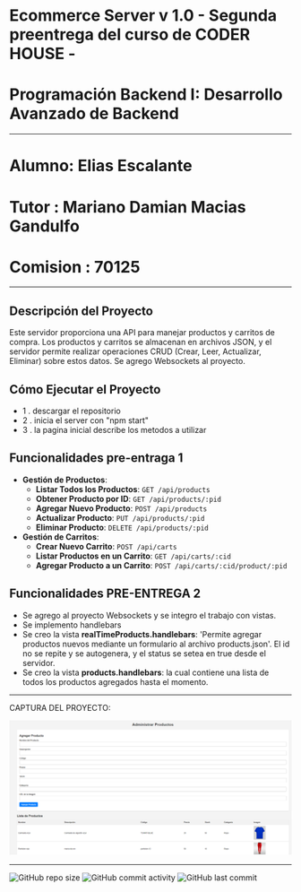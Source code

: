 # Ecommerce Server v 1.0 - Segunda preentrega del curso de CODER HOUSE - 
# Programación Backend I: Desarrollo Avanzado de Backend

----


# Alumno: Elias Escalante
# Tutor : Mariano Damian Macias Gandulfo
# Comision : 70125

----

## Descripción del Proyecto

Este servidor proporciona una API para manejar productos y carritos de compra. Los productos y carritos se almacenan en archivos JSON, y el servidor permite realizar operaciones CRUD (Crear, Leer, Actualizar, Eliminar) sobre estos datos.
Se agrego Websockets al proyecto.

## Cómo Ejecutar el Proyecto

- 1 . descargar el repositorio
- 2 . inicia el server con "npm start"
- 3 . la pagina inicial describe los metodos a utilizar


## Funcionalidades pre-entraga 1

- **Gestión de Productos**:
  - **Listar Todos los Productos**: `GET /api/products`
  - **Obtener Producto por ID**: `GET /api/products/:pid`
  - **Agregar Nuevo Producto**: `POST /api/products`
  - **Actualizar Producto**: `PUT /api/products/:pid`
  - **Eliminar Producto**: `DELETE /api/products/:pid`
- **Gestión de Carritos**:
  - **Crear Nuevo Carrito**: `POST /api/carts`
  - **Listar Productos en un Carrito**: `GET /api/carts/:cid`
  - **Agregar Producto a un Carrito**: `POST /api/carts/:cid/product/:pid`

## Funcionalidades PRE-ENTREGA 2

- Se agrego al proyecto Websockets y se integro el trabajo con vistas.
- Se implemento handlebars
- Se creo la vista **realTimeProducts.handlebars**: 'Permite agregar productos nuevos mediante un formulario al archivo products.json'. El id no se repite y se autogenera, y el status se setea en true desde el servidor.
- Se creo la vista **products.handlebars**: la cual contiene una lista de todos los productos agregados hasta el momento.

----

CAPTURA DEL PROYECTO:

![Captura](https://github.com/eliasescalante/api_e_commerce_v1/blob/main/public/img/capture.png)

----

![GitHub repo size](https://img.shields.io/github/repo-size/eliasescalante/api_e_commerce_v1
)
![GitHub commit activity](https://img.shields.io/github/commit-activity/m/eliasescalante/api_e_commerce_v1
)
![GitHub last commit](https://img.shields.io/github/last-commit/eliasescalante/api_e_commerce_v1
)
